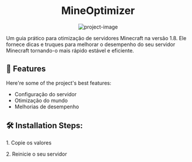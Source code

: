 <h1 align="center" id="title">MineOptimizer</h1>

<p align="center"><img src="https://socialify.git.ci/HanielCota/MineOptimizer/image?description=1&amp;font=Inter&amp;forks=1&amp;issues=1&amp;language=1&amp;name=1&amp;owner=1&amp;pattern=Solid&amp;pulls=1&amp;stargazers=1&amp;theme=Dark" alt="project-image"></p>

<p id="description">Um guia prático para otimização de servidores Minecraft na versão 1.8. Ele fornece dicas e truques para melhorar o desempenho do seu servidor Minecraft tornando-o mais rápido estável e eficiente.</p>

  
  
<h2>🧐 Features</h2>

Here're some of the project's best features:

*   Configuração do servidor
*   Otimização do mundo
*   Melhorias de desempenho

<h2>🛠️ Installation Steps:</h2>

<p>1. Copie os valores</p>

<p>2. Reinicie o seu servidor</p>
